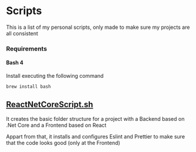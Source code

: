 # Scripts

This is a list of my personal scripts, only made to make sure my projects are all consistent

### Requirements

#### Bash 4

Install executing the following command

```
brew install bash
```

## [ReactNetCoreScript.sh](https://github.com/JoseviAgullo/scripts/blob/master/ReactNetCoreScript.sh "ReactNetCoreScript.sh")

It creates the basic folder structure for a project with a Backend based on .Net Core and a Frontend based on React

Appart from that, it installs and configures Eslint and Prettier to make sure that the code looks good (only at the Frontend)